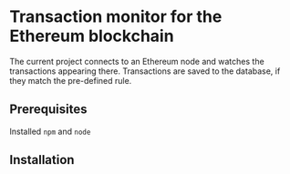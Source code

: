 # Transaction monitor for the Ethereum blockchain

The current project connects to an Ethereum node and watches the transactions appearing there. Transactions are saved to the database, if they match the pre-defined rule.

## Prerequisites

Installed `npm` and `node`

## Installation
